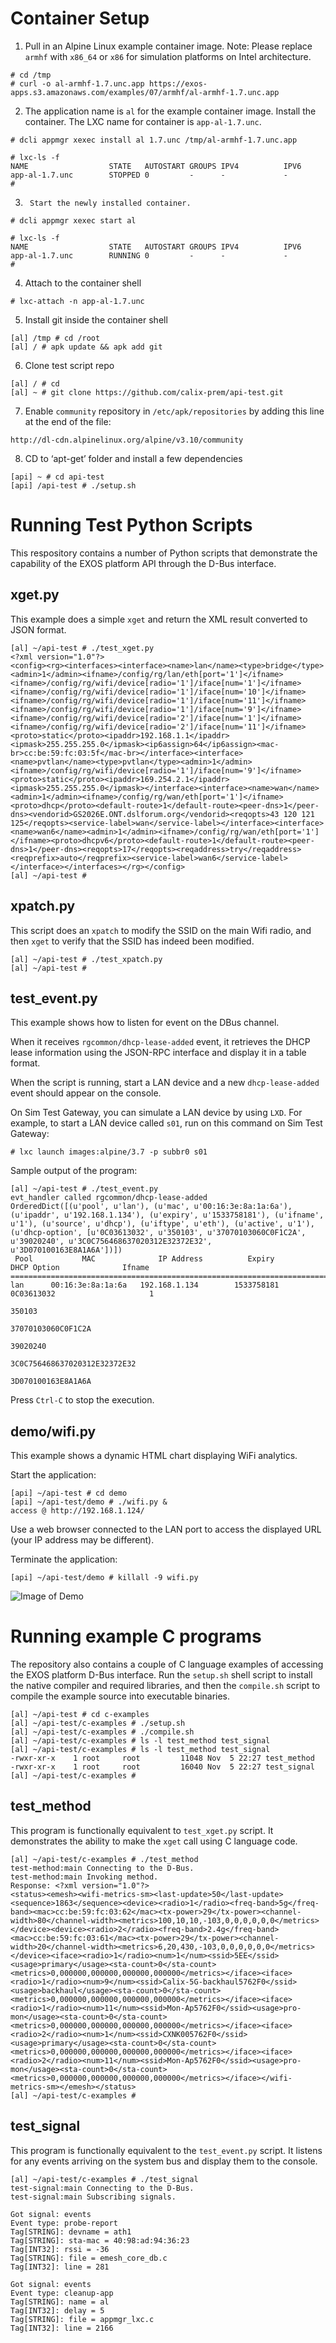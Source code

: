 Container Setup
===============

1.	Pull in an Alpine Linux example container image. Note: Please replace `armhf` with `x86_64` or `x86` for simulation platforms on Intel architecture.
```
# cd /tmp
# curl -o al-armhf-1.7.unc.app https://exos-apps.s3.amazonaws.com/examples/07/armhf/al-armhf-1.7.unc.app
```

2.	The application name is `al` for the example container image. Install the container. The LXC name for
container is `app-al-1.7.unc`.
```
# dcli appmgr xexec install al 1.7.unc /tmp/al-armhf-1.7.unc.app

# lxc-ls -f
NAME                  STATE   AUTOSTART GROUPS IPV4          IPV6
app-al-1.7.unc        STOPPED 0         -      -             -
#
```

3.      Start the newly installed container.
```
# dcli appmgr xexec start al

# lxc-ls -f
NAME                  STATE   AUTOSTART GROUPS IPV4          IPV6
app-al-1.7.unc        RUNNING 0         -      -             -
#
```

4.	Attach to the container shell
```
# lxc-attach -n app-al-1.7.unc
```

5.	Install git inside the container shell
```
[al] /tmp # cd /root 
[al] / # apk update && apk add git
```

6.	Clone test script repo
```
[al] / # cd
[al] ~ # git clone https://github.com/calix-prem/api-test.git
```

7.	Enable `community` repository in `/etc/apk/repositories` by
        adding this line at the end of the file:
```
http://dl-cdn.alpinelinux.org/alpine/v3.10/community
```

8.	CD to ‘apt-get’ folder and install a few dependencies
```
[api] ~ # cd api-test
[api] /api-test # ./setup.sh
```

Running Test Python Scripts
===========================

This respository contains a number of Python scripts that demonstrate the capability of the EXOS platform
API through the D-Bus interface.

xget.py
-------

This example does a simple `xget` and return the XML result converted to JSON format.

```
[al] ~/api-test # ./test_xget.py
<?xml version="1.0"?>
<config><rg><interfaces><interface><name>lan</name><type>bridge</type><admin>1</admin><ifname>/config/rg/lan/eth[port='1']</ifname><ifname>/config/rg/wifi/device[radio='1']/iface[num='1']</ifname><ifname>/config/rg/wifi/device[radio='1']/iface[num='10']</ifname><ifname>/config/rg/wifi/device[radio='1']/iface[num='11']</ifname><ifname>/config/rg/wifi/device[radio='1']/iface[num='9']</ifname><ifname>/config/rg/wifi/device[radio='2']/iface[num='1']</ifname><ifname>/config/rg/wifi/device[radio='2']/iface[num='11']</ifname><proto>static</proto><ipaddr>192.168.1.1</ipaddr><ipmask>255.255.255.0</ipmask><ip6assign>64</ip6assign><mac-br>cc:be:59:fc:03:5f</mac-br></interface><interface><name>pvtlan</name><type>pvtlan</type><admin>1</admin><ifname>/config/rg/wifi/device[radio='1']/iface[num='9']</ifname><proto>static</proto><ipaddr>169.254.2.1</ipaddr><ipmask>255.255.255.0</ipmask></interface><interface><name>wan</name><admin>1</admin><ifname>/config/rg/wan/eth[port='1']</ifname><proto>dhcp</proto><default-route>1</default-route><peer-dns>1</peer-dns><vendorid>GS2026E.ONT.dslforum.org</vendorid><reqopts>43 120 121 125</reqopts><service-label>wan</service-label></interface><interface><name>wan6</name><admin>1</admin><ifname>/config/rg/wan/eth[port='1']</ifname><proto>dhcpv6</proto><default-route>1</default-route><peer-dns>1</peer-dns><reqopts>17</reqopts><reqaddress>try</reqaddress><reqprefix>auto</reqprefix><service-label>wan6</service-label></interface></interfaces></rg></config>
[al] ~/api-test #
```

xpatch.py
---------

This script does an `xpatch` to modify the SSID on the main Wifi radio, and then
`xget` to verify that the SSID has indeed been modified.

```
[al] ~/api-test # ./test_xpatch.py
[al] ~/api-test # 
```


test_event.py
-------------

This example shows how to listen for event on the DBus channel.

When it receives `rgcommon/dhcp-lease-added` event, it retrieves the DHCP lease information using the JSON-RPC
interface and display it in a table format.

When the script is running, start a LAN device and a new `dhcp-lease-added` event should appear on the console.

On Sim Test Gateway, you can simulate a LAN device by using `LXD`. For example, to start a LAN device called `s01`, run on this command on Sim Test Gateway:
```
# lxc launch images:alpine/3.7 -p subbr0 s01
```

Sample output of the program:
```
[al] ~/api-test # ./test_event.py 
evt_handler called rgcommon/dhcp-lease-added
OrderedDict([(u'pool', u'lan'), (u'mac', u'00:16:3e:8a:1a:6a'), (u'ipaddr', u'192.168.1.134'), (u'expiry', u'1533758181'), (u'ifname', u'1'), (u'source', u'dhcp'), (u'iftype', u'eth'), (u'active', u'1'), (u'dhcp-option', [u'0C03613032', u'350103', u'37070103060C0F1C2A', u'39020240', u'3C0C756468637020312E32372E32', u'3D070100163E8A1A6A'])])
 Pool           MAC              IP Address          Expiry              DHCP Option              Ifname  
==========================================================================================================
lan      00:16:3e:8a:1a:6a   192.168.1.134        1533758181     0C03613032                     1         
                                                                 350103                                   
                                                                 37070103060C0F1C2A                       
                                                                 39020240                                 
                                                                 3C0C756468637020312E32372E32             
                                                                 3D070100163E8A1A6A                       
```

Press `Ctrl-C` to stop the execution.

demo/wifi.py
------------

This example shows a dynamic HTML chart displaying WiFi analytics.

Start the application:
```
[api] ~/api-test # cd demo
[api] ~/api-test/demo # ./wifi.py &
access @ http://192.168.1.124/
```

Use a web browser connected to the LAN port to access the displayed URL (your IP address may be different).

Terminate the application:
```
[api] ~/api-test/demo # killall -9 wifi.py
```

![Image of Demo](https://raw.githubusercontent.com/calix-prem/api-test/master/wifi_analytics.png)

Running example C programs
==========================

The repository also contains a couple of C language examples of accessing the EXOS platform D-Bus interface.
Run the `setup.sh` shell script to install the native compiler and required libraries, and then the `compile.sh`
script to compile the example source into executable binaries.
```
[al] ~/api-test # cd c-examples
[al] ~/api-test/c-examples # ./setup.sh
[al] ~/api-test/c-examples # ./compile.sh
[al] ~/api-test/c-examples # ls -l test_method test_signal
[al] ~/api-test/c-examples # ls -l test_method test_signal
-rwxr-xr-x    1 root     root         11048 Nov  5 22:27 test_method
-rwxr-xr-x    1 root     root         16040 Nov  5 22:27 test_signal
[al] ~/api-test/c-examples #
```

test_method
-----------

This program is functionally equivalent to `test_xget.py` script. It demonstrates the ability to make the `xget`
call using C language code.

```
[al] ~/api-test/c-examples # ./test_method
test-method:main Connecting to the D-Bus.
test-method:main Invoking method.
Response: <?xml version="1.0"?>
<status><emesh><wifi-metrics-sm><last-update>50</last-update><sequence>1863</sequence><device><radio>1</radio><freq-band>5g</freq-band><mac>cc:be:59:fc:03:62</mac><tx-power>29</tx-power><channel-width>80</channel-width><metrics>100,10,10,-103,0,0,0,0,0,0</metrics></device><device><radio>2</radio><freq-band>2.4g</freq-band><mac>cc:be:59:fc:03:61</mac><tx-power>29</tx-power><channel-width>20</channel-width><metrics>6,20,430,-103,0,0,0,0,0,0</metrics></device><iface><radio>1</radio><num>1</num><ssid>5EE</ssid><usage>primary</usage><sta-count>0</sta-count><metrics>0,000000,000000,000000,000000</metrics></iface><iface><radio>1</radio><num>9</num><ssid>Calix-5G-backhaul5762F0</ssid><usage>backhaul</usage><sta-count>0</sta-count><metrics>0,000000,000000,000000,000000</metrics></iface><iface><radio>1</radio><num>11</num><ssid>Mon-Ap5762F0</ssid><usage>pro-mon</usage><sta-count>0</sta-count><metrics>0,000000,000000,000000,000000</metrics></iface><iface><radio>2</radio><num>1</num><ssid>CXNK005762F0</ssid><usage>primary</usage><sta-count>0</sta-count><metrics>0,000000,000000,000000,000000</metrics></iface><iface><radio>2</radio><num>11</num><ssid>Mon-Ap5762F0</ssid><usage>pro-mon</usage><sta-count>0</sta-count><metrics>0,000000,000000,000000,000000</metrics></iface></wifi-metrics-sm></emesh></status>
[al] ~/api-test/c-examples #
```

test_signal
-----------

This program is functionally equivalent to the `test_event.py` script. It listens for any events arriving on the
system bus and display them to the console.

```
[al] ~/api-test/c-examples # ./test_signal
test-signal:main Connecting to the D-Bus.
test-signal:main Subscribing signals.

Got signal: events
Event type: probe-report
Tag[STRING]: devname = ath1
Tag[STRING]: sta-mac = 40:98:ad:94:36:23
Tag[INT32]: rssi = -36
Tag[STRING]: file = emesh_core_db.c
Tag[INT32]: line = 281

Got signal: events
Event type: cleanup-app
Tag[STRING]: name = al
Tag[INT32]: delay = 5
Tag[STRING]: file = appmgr_lxc.c
Tag[INT32]: line = 2166
```
